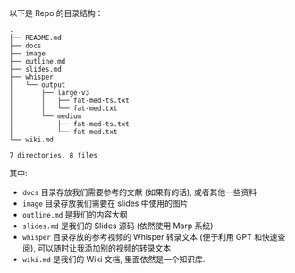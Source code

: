以下是 Repo 的目录结构：

```
.
├── README.md
├── docs
├── image
├── outline.md
├── slides.md
├── whisper
│   └── output
│       ├── large-v3
│       │   ├── fat-med-ts.txt
│       │   └── fat-med.txt
│       └── medium
│           ├── fat-med-ts.txt
│           └── fat-med.txt
└── wiki.md

7 directories, 8 files
```

其中:

- `docs` 目录存放我们需要参考的文献 (如果有的话), 或者其他一些资料
- `image` 目录存放我们需要在 slides 中使用的图片
- `outline.md` 是我们的内容大纲
- `slides.md` 是我们的 Slides 源码 (依然使用 Marp 系统)
- `whisper` 目录存放的参考视频的 Whisper 转录文本 (便于利用 GPT 和快速查阅), 可以随时让我添加别的视频的转录文本
- `wiki.md` 是我们的 Wiki 文档, 里面依然是一个知识库.
